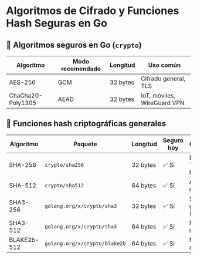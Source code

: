 # Algoritmos de Cifrado y Funciones Hash Seguras en Go

## 🔐 Algoritmos seguros en Go (`crypto`)

| Algoritmo         | Modo recomendado | Longitud | Uso común                    |
|-------------------|------------------|----------|------------------------------|
| AES-256           | GCM              | 32 bytes | Cifrado general, TLS         |
| ChaCha20-Poly1305 | AEAD             | 32 bytes | IoT, móviles, WireGuard VPN  |

## 🔁 Funciones hash criptográficas generales

| Algoritmo     | Paquete                        | Longitud | Seguro hoy | Observaciones                      |
|---------------|--------------------------------|----------|------------|-------------------------------------|
| SHA-256       | `crypto/sha256`                | 32 bytes | ✅ Sí       | Estándar en TLS, HMAC, blockchain   |
| SHA-512       | `crypto/sha512`                | 64 bytes | ✅ Sí       | Alta seguridad, más pesado          |
| SHA3-256      | `golang.org/x/crypto/sha3`     | 32 bytes | ✅ Sí       | SHA-3 ganador (Keccak)              |
| SHA3-512      | `golang.org/x/crypto/sha3`     | 64 bytes | ✅ Sí       | Más lento, pero robusto             |
| BLAKE2b-512   | `golang.org/x/crypto/blake2b`  | 64 bytes | ✅ Sí       | Muy rápido, alta resistencia         |
